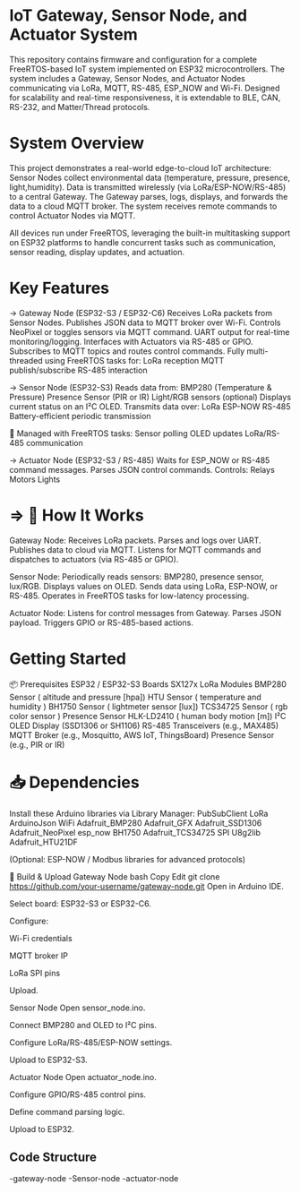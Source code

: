 #  IoT Gateway, Sensor Node, and Actuator System
This repository contains firmware and configuration for a complete FreeRTOS-based IoT system implemented on ESP32 microcontrollers. The system includes a Gateway, Sensor Nodes, and Actuator Nodes communicating via LoRa, MQTT, RS-485, ESP_NOW and Wi-Fi. Designed for scalability and real-time responsiveness, it is extendable to BLE, CAN, RS-232, and Matter/Thread protocols.

# System Overview
This project demonstrates a real-world edge-to-cloud IoT architecture:
Sensor Nodes collect environmental data (temperature, pressure, presence, light,humidity).
Data is transmitted wirelessly (via LoRa/ESP-NOW/RS-485) to a central Gateway.
The Gateway parses, logs, displays, and forwards the data to a cloud MQTT broker.
The system receives remote commands to control Actuator Nodes via MQTT.

All devices run under FreeRTOS, leveraging the built-in multitasking support on ESP32 platforms to handle concurrent tasks such as communication, sensor reading, display updates, and actuation.

# Key Features
  ->  Gateway Node (ESP32-S3 / ESP32-C6)
      Receives LoRa packets from Sensor Nodes.
      Publishes JSON data to MQTT broker over Wi-Fi.
      Controls NeoPixel or toggles sensors via MQTT command.
      UART output for real-time monitoring/logging.
      Interfaces with Actuators via RS-485 or GPIO.
      Subscribes to MQTT topics and routes control commands.
      Fully multi-threaded using FreeRTOS tasks for:
      LoRa reception
      MQTT publish/subscribe
      RS-485 interaction

 ->  Sensor Node (ESP32-S3)
     Reads data from:
     BMP280 (Temperature & Pressure)
     Presence Sensor (PIR or IR)
     Light/RGB sensors (optional)
     Displays current status on an I²C OLED.
     Transmits data over:
     LoRa
     ESP-NOW
     RS-485
     Battery-efficient periodic transmission

🧠 Managed with FreeRTOS tasks:
Sensor polling
OLED updates
LoRa/RS-485 communication

->  Actuator Node (ESP32-S3 / RS-485)
    Waits for ESP_NOW or RS-485 command messages.
    Parses JSON control commands.
    Controls:
    Relays
    Motors
    Lights

# => 🧠 How It Works
Gateway Node:
Receives LoRa packets.
Parses and logs over UART.
Publishes data to cloud via MQTT.
Listens for MQTT commands and dispatches to actuators (via RS-485 or GPIO).

Sensor Node:
Periodically reads sensors: BMP280, presence sensor, lux/RGB.
Displays values on OLED.
Sends data using LoRa, ESP-NOW, or RS-485.
Operates in FreeRTOS tasks for low-latency processing.

Actuator Node:
Listens for control messages from Gateway.
Parses JSON payload.
Triggers GPIO or RS-485-based actions.

#  Getting Started
📦 Prerequisites
ESP32 / ESP32-S3 Boards
SX127x LoRa Modules
BMP280 Sensor ( altitude and pressure [hpa])
HTU Sensor ( temperature and humidity )
BH1750 Sensor ( lightmeter sensor [lux])
TCS34725 Sensor ( rgb color sensor )
Presence Sensor HLK-LD2410 ( human body motion [m])
I²C OLED Display (SSD1306 or SH1106)
RS-485 Transceivers (e.g., MAX485)
MQTT Broker (e.g., Mosquitto, AWS IoT, ThingsBoard)
Presence Sensor (e.g., PIR or IR)

# 📥 Dependencies
Install these Arduino libraries via Library Manager:
PubSubClient
LoRa
ArduinoJson
WiFi
Adafruit_BMP280
Adafruit_GFX
Adafruit_SSD1306
Adafruit_NeoPixel
esp_now
BH1750
Adafruit_TCS34725
SPI
U8g2lib
Adafruit_HTU21DF

(Optional: ESP-NOW / Modbus libraries for advanced protocols)

🚀 Build & Upload
Gateway Node
bash
Copy
Edit
git clone https://github.com/your-username/gateway-node.git
Open in Arduino IDE.

Select board: ESP32-S3 or ESP32-C6.

Configure:

Wi-Fi credentials

MQTT broker IP

LoRa SPI pins

Upload.

Sensor Node
Open sensor_node.ino.

Connect BMP280 and OLED to I²C pins.

Configure LoRa/RS-485/ESP-NOW settings.

Upload to ESP32-S3.

Actuator Node
Open actuator_node.ino.

Configure GPIO/RS-485 control pins.

Define command parsing logic.

Upload to ESP32.

## Code Structure

-gateway-node
-Sensor-node
-actuator-node


